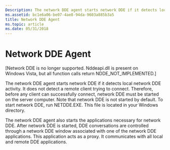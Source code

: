 ```yaml
---
Description: The network DDE agent starts network DDE if it detects local network DDE activity.
ms.assetid: bc1e6a06-be07-4ae8-94da-9603a885b3a5
title: Network DDE Agent
ms.topic: article
ms.date: 05/31/2018
---
```


# Network DDE Agent

\[Network DDE is no longer supported. Nddeapi.dll is present on Windows Vista, but all function calls return NDDE\_NOT\_IMPLEMENTED.\]

The network DDE agent starts network DDE if it detects local network DDE activity. It does not detect a remote client trying to connect. Therefore, before any client can successfully connect, network DDE must be started on the server computer. Note that network DDE is not started by default. To start network DDE, run NETDDE.EXE. This file is located in your Windows directory.

The network DDE agent also starts the applications necessary for network DDE. After network DDE is started, DDE conversations are controlled through a network DDE window associated with one of the network DDE applications. This application acts as a proxy. It communicates with all local and remote DDE applications.

 

 



